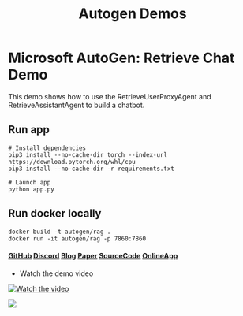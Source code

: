 ﻿---
title: Autogen Demos
emoji: 🌖
colorFrom: pink
colorTo: blue
sdk: gradio
sdk_version: 3.47.1
app_file: app.py
pinned: false
license: mit
---

# Microsoft AutoGen: Retrieve Chat Demo

This demo shows how to use the RetrieveUserProxyAgent and RetrieveAssistantAgent to build a chatbot.

## Run app
```
# Install dependencies
pip3 install --no-cache-dir torch --index-url https://download.pytorch.org/whl/cpu
pip3 install --no-cache-dir -r requirements.txt

# Launch app
python app.py
```

## Run docker locally
```
docker build -t autogen/rag .
docker run -it autogen/rag -p 7860:7860
```

#### [GitHub](https://github.com/microsoft/autogen) [Discord](https://discord.gg/pAbnFJrkgZ) [Blog](https://microsoft.github.io/autogen/blog/2023/10/18/RetrieveChat) [Paper](https://arxiv.org/abs/2308.08155) [SourceCode](https://github.com/thinkall/autogen-demos) [OnlineApp](https://huggingface.co/spaces/thinkall/autogen-demos)

- Watch the demo video

[![Watch the video](https://img.youtube.com/vi/R3cB4V7dl70/hqdefault.jpg)](https://www.youtube.com/embed/R3cB4V7dl70)

![](autogen-rag.gif)